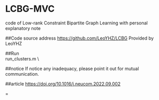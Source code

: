 # LCBG-MVC
code of Low-rank Constraint Bipartite Graph Learning with personal explanatory note

##Code source address
https://github.com/LeoYHZ/LCBG  Provided by LeoYHZ

##Run
\
run_clusters.m
\

##notice
If notice any inadequacy, please point it out for mutual communication.

##article
https://doi.org/10.1016/j.neucom.2022.09.002
        
        
=

